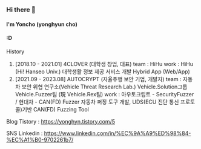 ### Hi there 👋

#### I'm Yoncho (yonghyun cho) 
####
#### :D 

History
1. [2018.10 - 2021.01] 4CLOVER (대학생 창업, 대표)
  team : HiHu 
  work : HiHu (Hi! Hanseo Univ.) 대학생활 정보 제공 서비스 개발
         Hybrid App (Web/App)
2. [2021.09 - 2023.08] AUTOCRYPT (자율주행 보안 기업, 개발자)
  team : 자동차 보안 위협 연구소(Vehicle Threat Research Lab.) Vehicle.Solution그룹 Vehicle.Fuzzer팀 (現 Vehicle.Rex팀)
  work : 아우토크립트 - SecurityFuzzer / 현대차 - CAN(FD) Fuzzer 
         자동차 퍼징 도구 개발, UDS(ECU 진단 통신 프로토콜)기반 CAN(FD) Fuzzing Tool


Blog
Tistory : https://yonghyn.tistory.com/5

SNS
Linkedin : https://www.linkedin.com/in/%EC%9A%A9%ED%98%84-%EC%A1%B0-9702261b7/


<!--
**yoncho/yoncho** is a ✨ _special_ ✨ repository because its `README.md` (this file) appears on your GitHub profile.

Here are some ideas to get you started:

- 🔭 I’m currently working on ...
- 🌱 I’m currently learning ...
- 👯 I’m looking to collaborate on ...
- 🤔 I’m looking for help with ...
- 💬 Ask me about ...
- 📫 How to reach me: ...
- 😄 Pronouns: ...
- ⚡ Fun fact: ...
-->
